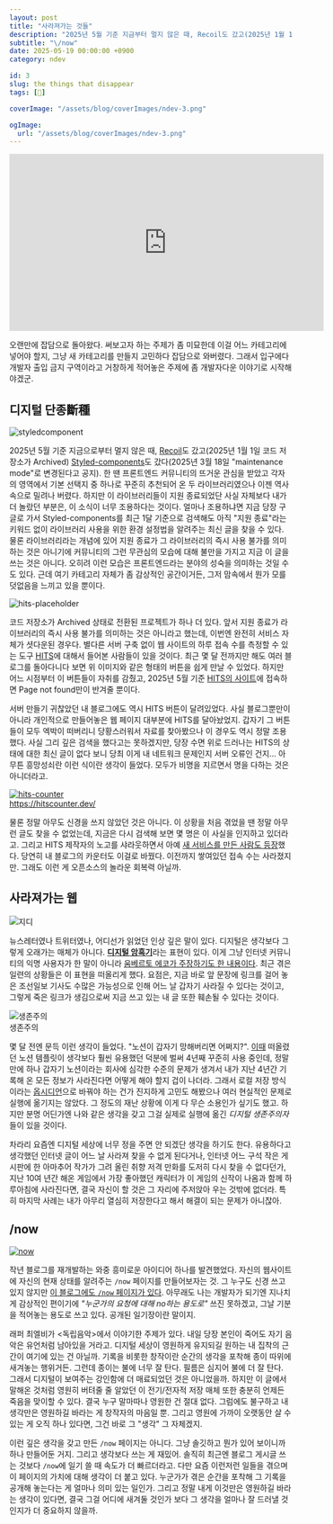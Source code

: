 ```yaml
---
layout: post
title: "사라져가는 것들"
description: "2025년 5월 기준 지금부터 멀지 않은 때, Recoil도 갔고(2025년 1월 1일 코드 저장소가 Archived) Styled-components도 갔다(2025년 3월 18일 maintenance mode로 변경된다고 공지). 한 땐 프론트엔드 커뮤니티의 뜨거운 관심을 받았고 각자의 영역에서 기본 선택지 중 하나로 꾸준히 추천되어 온 두 라이브러리였으나 이젠 역사 속으로 밀려나 버렸다. 하지만 이 라이브러리들이 지원 종료되었단 사실 자체보다 내가 더 놀랐던 부분은, 이 소식이 너무 조용하다는 것이다. 얼마나 조용하냐면 지금 당장 구글로 가서 Styled-components를 최근 1달 기준으로 검색해도 아직 지원 종료라는 키워드 없이 라이브러리 사용을 위한 환경 설정법을 알려주는 최신 글을 찾을 수 있다. 물론 라이브러리라는 개념에 있어 지원 종료가 그 라이브러리의 즉시 사용 불가를 의미하는 것은 아니기에 커뮤니티의 그런 무관심의 모습에 대해 불만을 가지고 지금 이 글을 쓰는 것은 아니다. 오히려 이런 모습은 프론트엔드라는 분야의 성숙을 의미하는 것일 수도 있다. 근데 여기 카테고리 자체가 좀 감상적인 공간이거든, 그저 맘속에서 뭔가 모를 덧없음을 느끼고 있을 뿐이다."
subtitle: "\/now"
date: 2025-05-19 00:00:00 +0900
category: ndev

id: 3
slug: the things that disappear
tags: [🤔]

coverImage: "/assets/blog/coverImages/ndev-3.png"

ogImage:
  url: "/assets/blog/coverImages/ndev-3.png"
---
```


<div class="center">
<iframe width="560" height="315" src="https://www.youtube.com/embed/c5OTwmZF2qE?si=ValVbdx09beXL75v" title="YouTube video player" frameborder="0" allow="accelerometer; autoplay; clipboard-write; encrypted-media; gyroscope; picture-in-picture; web-share" referrerpolicy="strict-origin-when-cross-origin" allowfullscreen></iframe>
</div>

오랜만에 잡담으로 돌아왔다. 써보고자 하는 주제가 좀 미묘한데 이걸 어느 카테고리에 넣어야 할지, 그냥 새 카테고리를 만들지 고민하다 잡담으로 와버렸다. 그래서 입구에다 개발자 출입 금지 구역이라고 거창하게 적어놓은 주제에 좀 개발자다운 이야기로 시작해야겠군.

## 디지털 단종斷種

<p class="center rounded-edge-16">
<img src="https://i.postimg.cc/NjLtShpt/image.png" alt="styledcomponent"/>
</p>

2025년 5월 기준 지금으로부터 멀지 않은 때, <a href="https://www.reddit.com/r/reactjs/comments/1huhqhm/the_recoil_repository_has_been_archived_on_jan_1/">Recoil</a>도 갔고(2025년 1월 1일 코드 저장소가 Archived) <a href="https://opencollective.com/styled-components/updates/thank-you">Styled-components</a>도 갔다(2025년 3월 18일 "maintenance mode"로 변경된다고 공지). 한 땐 프론트엔드 커뮤니티의 뜨거운 관심을 받았고 각자의 영역에서 기본 선택지 중 하나로 꾸준히 추천되어 온 두 라이브러리였으나 이젠 역사 속으로 밀려나 버렸다. 하지만 이 라이브러리들이 지원 종료되었단 사실 자체보다 내가 더 놀랐던 부분은, 이 소식이 너무 조용하다는 것이다. 얼마나 조용하냐면 지금 당장 구글로 가서 Styled-components를 최근 1달 기준으로 검색해도 아직 "지원 종료"라는 키워드 없이 라이브러리 사용을 위한 환경 설정법을 알려주는 최신 글을 찾을 수 있다. 물론 라이브러리라는 개념에 있어 지원 종료가 그 라이브러리의 즉시 사용 불가를 의미하는 것은 아니기에 커뮤니티의 그런 무관심의 모습에 대해 불만을 가지고 지금 이 글을 쓰는 것은 아니다. 오히려 이런 모습은 프론트엔드라는 분야의 성숙을 의미하는 것일 수도 있다. 근데 여기 카테고리 자체가 좀 감상적인 공간이거든, 그저 맘속에서 뭔가 모를 덧없음을 느끼고 있을 뿐이다.

<p class="center">
<img src="/assets/pictures/sidebar/placeholder-hit-counter.svg" alt="hits-placeholder" />
</p>

코드 저장소가 Archived 상태로 전환된 프로젝트가 하나 더 있다. 앞서 지원 종료가 라이브러리의 즉시 사용 불가를 의미하는 것은 아니라고 했는데, 이번엔 완전히 서비스 자체가 셧다운된 경우다. 별다른 서버 구축 없이 웹 사이트의 하루 접속 수를 측정할 수 있는 도구 <a href="https://github.com/gjbae1212/hit-counter">HITS</a>에 대해서 들어본 사람들이 있을 것이다. 최근 몇 달 전까지만 해도 여러 블로그를 돌아다니다 보면 위 이미지와 같은 형태의 버튼을 쉽게 만날 수 있었다. 하지만 어느 시점부터 이 버튼들이 자취를 감췄고, 2025년 5월 기준 <a href="https://hits.seeyoufarm.com/">HITS의 사이트</a>에 접속하면 Page not found만이 반겨줄 뿐이다.

서버 만들기 귀찮았던 내 블로그에도 역시 HITS 버튼이 달려있었다. 사실 블로그뿐만이 아니라 개인적으로 만들어놓은 웹 페이지 대부분에 HITS를 달아놨었지. 갑자기 그 버튼들이 모두 엑박이 떠버리니 당황스러워서 자료를 찾아봤으나 이 경우도 역시 정말 조용했다. 사실 그리 깊은 검색을 했다고는 못하겠지만, 당장 수면 위로 드러나는 HITS의 상태에 대한 최신 글이 없다 보니 당최 이게 내 네트워크 문제인지 서버 오류인 건지... 아무튼 흥망성쇠란 이런 식이란 생각이 들었다. 모두가 비명을 지르면서 명을 다하는 것은 아니더라고.

<p class="center rounded-edge-16">
<a href="https://hitscounter.dev/">
<img src="https://i.postimg.cc/k55w0P9P/image.png" alt="hits-counter" />
<br />
https://hitscounter.dev/
</a>
</p>

물론 정말 아무도 신경을 쓰지 않았던 것은 아니다. 이 상황을 처음 겪었을 땐 정말 아무런 글도 찾을 수 없었는데, 지금은 다시 검색해 보면 몇 명은 이 사실을 인지하고 있더라고. 그리고 HITS 제작자의 노고를 샤라웃하면서 아예 <a href="https://github.com/donaldzou/hits-counter">새 서비스를 만든 사람도 등장</a>했다. 당연히 내 블로그의 카운터도 이걸로 바꿨다. 이전까지 쌓여있던 접속 수는 사라졌지만. 그래도 이런 게 오픈소스의 놀라운 회복력 아닐까.

## 사라져가는 웹

<p class="center rounded-edge-16 w-3-quarter">
<img src="https://i.postimg.cc/cH5MYhwj/image.png" alt="지디" />
</p>

뉴스레터였나 트위터였나, 어디선가 읽었던 인상 깊은 말이 있다. 디지털은 생각보다 그렇게 오래가는 매체가 아니다. <strong><a href="https://www.google.com/search?q=%EB%94%94%EC%A7%80%ED%84%B8+%EC%95%94%ED%9D%91%EC%8B%9C%EB%8C%80">디지털 암흑기</a></strong>라는 표현이 있다. 이게 그냥 인터넷 커뮤니티의 익명 사용자가 한 말이 아니라 <a href="https://www.chosun.com/site/data/html_dir/2012/07/06/2012070600225.html">움베르토 에코가 주장하기도 한 내용이다</a>. 최근 겪은 일련의 상황들은 이 표현을 떠올리게 했다. 요점은, 지금 바로 앞 문장에 링크를 걸어 놓은 조선일보 기사도 수많은 가능성으로 인해 어느 날 갑자기 사라질 수 있다는 것이고, 그렇게 죽은 링크가 생김으로써 지금 쓰고 있는 내 글 또한 훼손될 수 있다는 것이다.

<p class="center rounded-edge-16">
  <img src="https://i.postimg.cc/dV3RzCmq/image.png" alt="생존주의"/>
  <br/>
  생존주의
</p>

몇 달 전엔 문득 이런 생각이 들었다. "노션이 갑자기 망해버리면 어쩌지?". <a href="/ndev/1/what-should-i-do">이때</a> 떠올렸던 노션 템플릿이 생각보다 훨씬 유용했던 덕분에 벌써 4년째 꾸준히 사용 중인데, 정말 만에 하나 갑자기 노션이라는 회사에 심각한 수준의 문제가 생겨서 내가 지난 4년간 기록해 온 모든 정보가 사라진다면 어떻게 해야 할지 겁이 나더라. 그래서 로컬 저장 방식이라는 <a href="https://obsidian.md/">옵시디언</a>으로 바꿔야 하는 건가 진지하게 고민도 해봤으나 여러 현실적인 문제로 실행에 옮기지는 않았다. 그 정도의 재난 상황에 이게 다 무슨 소용인가 싶기도 했고. 하지만 분명 어딘가엔 나와 같은 생각을 갖고 그걸 실제로 실행에 옮긴 <i>디지털 생존주의자</i>들이 있을 것이다. 

차라리 요즘엔 디지털 세상에 너무 정을 주면 안 되겠단 생각을 하기도 한다. 유용하다고 생각했던 인터넷 글이 어느 날 사라져 찾을 수 없게 된다거나, 인터넷 어느 구석 작은 게시판에 한 아마추어 작가가 그려 올린 취향 저격 만화를 도저히 다시 찾을 수 없다던가, 지난 10여 년간 해온 게임에서 가장 좋아했던 캐릭터가 이 게임의 신작이 나옴과 함께 하루아침에 사라진다면, 결국 자신이 할 것은 그 자리에 주저앉아 우는 것밖에 없더라. 특히 마지막 사례는 내가 아무리 열심히 저장한다고 해서 해결이 되는 문제가 아니잖아.

## /now

<p class="center w-3-quarter">
  <a href="https://news.hada.io/topic?id=14982">
    <img src="https://i.postimg.cc/PqMNMXNB/image.png" alt="now" />
    <br />
  </a>
</p>

작년 블로그를 재개발하는 와중 흥미로운 아이디어 하나를 발견했었다. 자신의 웹사이트에 자신의 현재 상태를 알려주는 `/now` 페이지를 만들어보자는 것. 그 누구도 신경 쓰고 있지 않지만 <a href="/now">이 블로그에도 `/now` 페이지가 있다</a>. 아무래도 나는 개발자가 되기엔 지나치게 감상적인 편이기에 <i>"누군가의 요청에 대해 no하는 용도로"</i> 쓰진 못하겠고, 그날 기분을 적어놓는 용도로 쓰고 있다. 공개된 일기장이란 말이지.

래퍼 최엘비가 <독립음악>에서 이야기한 주제가 있다. 내일 당장 본인이 죽어도 자기 음악은 유언처럼 남아있을 거라고. 디지털 세상이 영원하게 유지되길 원하는 내 집착의 근간이 여기에 있는 건 아닐까. 기록을 비롯한 창작이란 순간의 생각을 포착해 종이 따위에 새겨놓는 행위거든. 그런데 종이는 불에 너무 잘 탄다. 필름은 심지어 불에 더 잘 탄다. 그래서 디지털이 보여주는 강인함에 더 매료되었던 것은 아니었을까. 하지만 이 글에서 말해온 것처럼 영원히 버텨줄 줄 알았던 이 전기/전자적 저장 매체 또한 충분히 언제든 죽음을 맞이할 수 있다. 결국 누구 말마따나 영원한 건 절대 없다. 그럼에도 불구하고 내 생각만은 영원하길 바라는 게 창작자의 마음일 뿐. 그리고 영원에 가까이 오랫동안 살 수 있는 게 오직 하나 있다면, 그건 바로 그 "생각" 그 자체겠지.

이런 깊은 생각을 갖고 만든 `/now` 페이지는 아니다. 그냥 솔깃하고 뭔가 있어 보이니까 하나 만들어둔 거지. 그리고 생각보다 쓰는 게 재밌어. 솔직히 최근엔 블로그 게시글 쓰는 것보다 `/now`에 일기 쓸 때 속도가 더 빠르더라고. 다만 요즘 이런저런 일들을 겪으며 이 페이지의 가치에 대해 생각이 더 붙고 있다. 누군가가 겪은 순간을 포착해 그 기록을 공개해 놓는다는 게 얼마나 의미 있는 일인가. 그리고 정말 내게 이것만은 영원하길 바라는 생각이 있다면, 결국 그걸 어디에 새겨둘 것인가 보다 그 생각을 얼마나 잘 드러낼 것인지가 더 중요하지 않을까.

